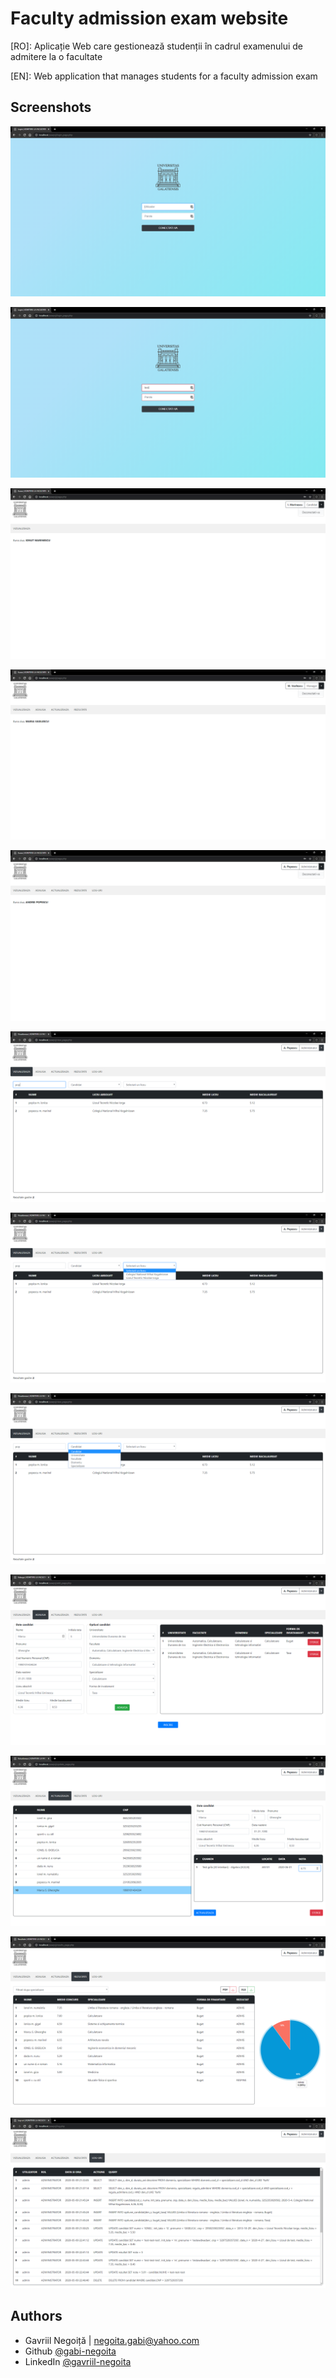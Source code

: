 
# Faculty admission exam website

[RO]: Aplicație Web care gestionează studenții în cadrul examenului de admitere la o facultate

[EN]: Web application that manages students for a faculty admission exam

## Screenshots


![App Screenshot](https://github.com/gabi-negoita/faculty-admission-exam-webapp/blob/main/screenshots/login.png?raw=true&text=Login+Page)

![App Screenshot](https://github.com/gabi-negoita/faculty-admission-exam-webapp/blob/main/screenshots/login-err.png?raw=true&text=Login+Page)

![App Screenshot](https://github.com/gabi-negoita/faculty-admission-exam-webapp/blob/main/screenshots/home-candidate.png?raw=true&text=Login+Page)

![App Screenshot](https://github.com/gabi-negoita/faculty-admission-exam-webapp/blob/main/screenshots/home-manager.png?raw=true&text=Login+Page)

![App Screenshot](https://github.com/gabi-negoita/faculty-admission-exam-webapp/blob/main/screenshots/home-admin.png?raw=true&text=Login+Page)

![App Screenshot](https://github.com/gabi-negoita/faculty-admission-exam-webapp/blob/main/screenshots/view-admin.png?raw=true&text=Login+Page)

![App Screenshot](https://github.com/gabi-negoita/faculty-admission-exam-webapp/blob/main/screenshots/filter.png?raw=true&text=Login+Page)

![App Screenshot](https://github.com/gabi-negoita/faculty-admission-exam-webapp/blob/main/screenshots/filter2.png?raw=true&text=Login+Page)

![App Screenshot](https://github.com/gabi-negoita/faculty-admission-exam-webapp/blob/main/screenshots/add-admin.png?raw=true&text=Login+Page)

![App Screenshot](https://github.com/gabi-negoita/faculty-admission-exam-webapp/blob/main/screenshots/update-admin.png?raw=true&text=Login+Page)

![App Screenshot](https://github.com/gabi-negoita/faculty-admission-exam-webapp/blob/main/screenshots/results-admin.png?raw=true&text=Login+Page)

![App Screenshot](https://github.com/gabi-negoita/faculty-admission-exam-webapp/blob/main/screenshots/logs-admin.png?raw=true&text=Login+Page)
## Authors

- Gavriil Negoiță | negoita.gabi@yahoo.com
- Github [@gabi-negoita](https://github.com/gabi-negoita)
- LinkedIn [@gavriil-negoita](https://www.linkedin.com/in/gavriil-negoita)